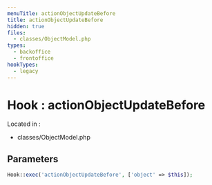 ```yaml
---
menuTitle: actionObjectUpdateBefore
title: actionObjectUpdateBefore
hidden: true
files:
  - classes/ObjectModel.php
types:
  - backoffice
  - frontoffice
hookTypes:
  - legacy
---
```


# Hook : actionObjectUpdateBefore

Located in :

  - classes/ObjectModel.php

## Parameters

```php
Hook::exec('actionObjectUpdateBefore', ['object' => $this]);
```